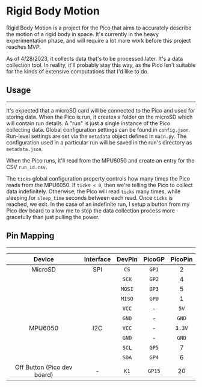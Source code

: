 # Rigid Body Motion

Rigid Body Motion is a project for the Pico that aims to accurately describe the motion of a rigid body in space. It's currently in the heavy experimentation phase, and will require a lot more work before this project reaches MVP.

As of 4/28/2023, it collects data that's to be processed later. It's a data collection tool. In reality, it'll probably stay this way, as the Pico isn't suitable for the kinds of extensive computations that I'd like to do.

## Usage
---
It's expected that a microSD card will be connected to the Pico and used for storing data. When the Pico is run, it creates a folder on the microSD which will contain run details. A "run" is just a single instance of the Pico collecting data. Global configuration settings can be found in `config.json`. Run-level settings are set via the `metadata` object defined in `main.py`. The configuration used in a particular run will be saved in the run's directory as `metadata.json`.

When the Pico runs, it'll read from the MPU6050 and create an entry for the CSV `run_id.csv`.

The `ticks` global configuration property controls how many times the Pico reads from the MPU6050. If `ticks < 0`, then we're telling the Pico to collect data indefinitely. Otherwise, the Pico will read `ticks` many times, while sleeping for `sleep_time` seconds between each read. Once `ticks` is reached, we exit. In the case of an indefinite run, I setup a button from my Pico dev board to allow me to stop the data collection process more gracefully than just pulling the power.

## Pin Mapping
---

|Device|Interface|DevPin|PicoGP|PicoPin|
|:---:|:---:|:---:|:---:|:---:|
| MicroSD | SPI | `CS` | `GP1` | 2 |
||| `SCK` | `GP2` | 4 |
||| `MOSI` | `GP3` | 5 |
||| `MISO` | `GP0` | 1 |
||| `VCC` |-| `5V` |
||| `GND` |-| `GND` |
| MPU6050 | I2C | `VCC` |-| `3.3V` |
||| `GND` |-| `GND` |
||| `SCL` | `GP5` | 7 |
||| `SDA` | `GP4` | 6 |
| Off Button (Pico dev board) |-| `K1` | `GP15` | 20 |
